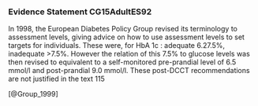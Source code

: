 ### Evidence Statement CG15AdultES92
In 1998, the European Diabetes Policy Group revised its terminology to assessment levels, giving advice on how to use assessment levels to set targets for individuals. These were, for HbA 1c : adequate 6.27.5%, inadequate >7.5%. However the relation of this 7.5% to glucose levels was then revised to equivalent to a self-monitored pre-prandial level of 6.5 mmol/l and post-prandial 9.0 mmol/l. These post-DCCT recommendations are not justified in the text 115



[@Group_1999]
